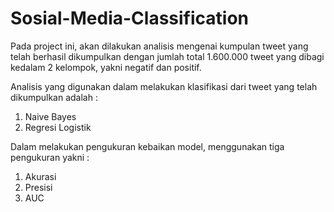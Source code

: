 # Sosial-Media-Classification

Pada project ini, akan dilakukan analisis mengenai kumpulan tweet yang telah berhasil dikumpulkan dengan jumlah total 1.600.000 tweet yang dibagi kedalam 2 kelompok, yakni negatif dan positif.

Analisis yang digunakan dalam melakukan klasifikasi dari tweet yang telah dikumpulkan adalah :
1. Naive Bayes
2. Regresi Logistik

Dalam melakukan pengukuran kebaikan model, menggunakan tiga pengukuran yakni :
1. Akurasi
2. Presisi
3. AUC
